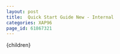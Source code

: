 ```yaml
---
layout: post
title:  Quick Start Guide New - Internal
categories: XAP96
page_id: 61867321
---
```


{children}
